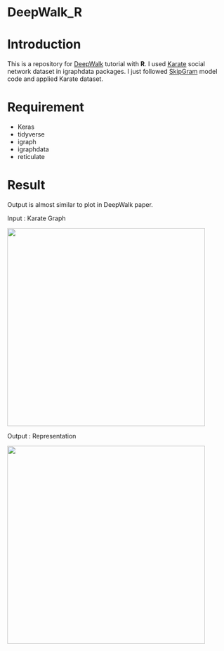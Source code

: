 # DeepWalk_R

Introduction
===========
This is a repository for [DeepWalk](http://www.perozzi.net/publications/14_kdd_deepwalk.pdf) tutorial with **R**. I used [Karate](https://rdrr.io/cran/igraphdata/man/karate.html) social network  dataset in igraphdata packages. I just followed [SkipGram](https://blogs.rstudio.com/tensorflow/posts/2017-12-22-word-embeddings-with-keras/) model code and applied Karate dataset. 

Requirement
===========
-   Keras
-   tidyverse
-   igraph
-   igraphdata
-   reticulate


Result
===========
Output is almost similar to plot in DeepWalk paper.

Input : Karate Graph

<img width = "450" heigth = "400" src = 
https://user-images.githubusercontent.com/37679460/57570416-abc22d00-743c-11e9-9779-46570b0cadbc.png>


Output : Representation

<img width = "450" heigth = "400" src = 
https://user-images.githubusercontent.com/37679460/57570437-d57b5400-743c-11e9-9fda-82ef260cd277.png>
